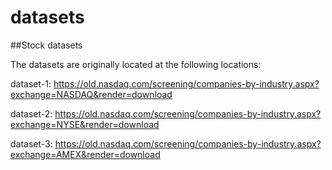 # datasets

##Stock datasets

The datasets are originally located at the following locations: 

dataset-1: https://old.nasdaq.com/screening/companies-by-industry.aspx?exchange=NASDAQ&render=download

dataset-2: https://old.nasdaq.com/screening/companies-by-industry.aspx?exchange=NYSE&render=download

dataset-3: https://old.nasdaq.com/screening/companies-by-industry.aspx?exchange=AMEX&render=download


